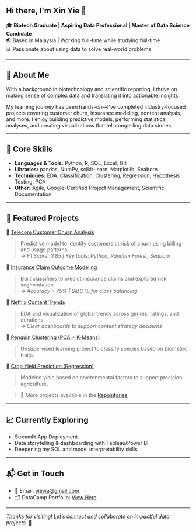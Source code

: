 ## Hi there, I'm Xin Yie 👋

🎓 **Biotech Graduate | Aspiring Data Professional | Master of Data Science Candidate**  
🌏 Based in Malaysia | Working full-time while studying full-time  
📊 Passionate about using data to solve real-world problems  

---

## 🚀 About Me

With a background in biotechnology and scientific reporting, I thrive on making sense of complex data and translating it into actionable insights.

My learning journey has been hands-on—I've completed industry-focused projects covering customer churn, insurance modeling, content analysis, and more. I enjoy building predictive models, performing statistical analyses, and creating visualizations that tell compelling data stories.

---

## 🧠 Core Skills

- **Languages & Tools:** Python, R, SQL, Excel, Git  
- **Libraries:** pandas, NumPy, scikit-learn, Matplotlib, Seaborn  
- **Techniques:** EDA, Classification, Clustering, Regression, Hypothesis Testing, PCA  
- **Other:** Agile, Google-Certified Project Management, Scientific Documentation

---

## 📌 Featured Projects

🔹 [Telecom Customer Churn Analysis](#)  
> Predictive model to identify customers at risk of churn using billing and usage patterns.  
> _→ F1 Score: 0.85 | Key tools: Python, Random Forest, Seaborn_

🔹 [Insurance Claim Outcome Modeling](#)  
> Built classifiers to predict insurance claims and explored risk segmentation.  
> _→ Accuracy > 75% | SMOTE for class balancing_

🔹 [Netflix Content Trends](#)  
> EDA and visualization of global trends across genres, ratings, and durations.  
> _→ Clear dashboards to support content strategy decisions_

🔹 [Penguin Clustering (PCA + K-Means)](#)  
> Unsupervised learning project to classify species based on biometric traits.

🔹 [Crop Yield Prediction (Regression)](#)  
> Modeled yield based on environmental factors to support precision agriculture.

> 🧠 More projects available in the [Repositories](https://github.com/yievia?tab=repositories)

---

## 📈 Currently Exploring

- Streamlit App Deployment  
- Data storytelling & dashboarding with Tableau/Power BI  
- Deepening my SQL and model interpretability skills  

---

## 📬 Get in Touch

- 📧 Email: yievia@gmail.com  
- 🗂️ DataCamp Portfolio: [View Here](https://www.datacamp.com/portfolio/yievia)

---

_Thanks for visiting! Let’s connect and collaborate on impactful data projects._ 🙌
